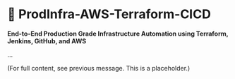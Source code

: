 # 🚀 ProdInfra-AWS-Terraform-CICD

**End-to-End Production Grade Infrastructure Automation using Terraform, Jenkins, GitHub, and AWS**

...

(For full content, see previous message. This is a placeholder.)

